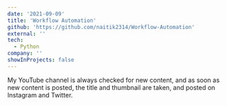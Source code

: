 ```yaml
---
date: '2021-09-09'
title: 'Workflow Automation'
github: 'https://github.com/naitik2314/Workflow-Automation'
external: ''
tech:
  - Python
company: ''
showInProjects: false
---
```


My YouTube channel is always checked for new content, and as soon as new content is posted, the title and thumbnail are taken, and posted on Instagram and Twitter.
